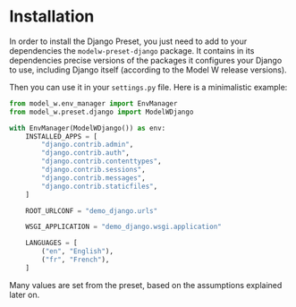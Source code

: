 # Installation

In order to install the Django Preset, you just need to add to your dependencies
the `modelw-preset-django` package. It contains in its dependencies precise
versions of the packages it configures your Django to use, including Django
itself (according to the Model W release versions).

Then you can use it in your `settings.py` file. Here is a minimalistic example:

```python
from model_w.env_manager import EnvManager
from model_w.preset.django import ModelWDjango

with EnvManager(ModelWDjango()) as env:
    INSTALLED_APPS = [
        "django.contrib.admin",
        "django.contrib.auth",
        "django.contrib.contenttypes",
        "django.contrib.sessions",
        "django.contrib.messages",
        "django.contrib.staticfiles",
    ]

    ROOT_URLCONF = "demo_django.urls"

    WSGI_APPLICATION = "demo_django.wsgi.application"

    LANGUAGES = [
        ("en", "English"),
        ("fr", "French"),
    ]

```

Many values are set from the preset, based on the assumptions explained later
on.
